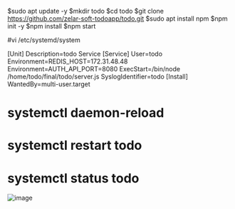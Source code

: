 $sudo apt update -y
$mkdir todo
$cd todo
$git clone https://github.com/zelar-soft-todoapp/todo.git
$sudo apt install npm
$npm init -y
$npm install
$npm start

#vi /etc/systemd/system

[Unit]
Description=todo Service
[Service]
User=todo
Environment=REDIS_HOST=172.31.48.48
Environment=AUTH_API_PORT=8080
ExecStart=/bin/node /home/todo/final/todo/server.js
SyslogIdentifier=todo
[Install]
WantedBy=multi-user.target

# systemctl daemon-reload
# systemctl restart todo
# systemctl status todo





![image](https://user-images.githubusercontent.com/82602260/116801193-015ddb80-ab25-11eb-8bc5-7f1fab7f845a.png)


